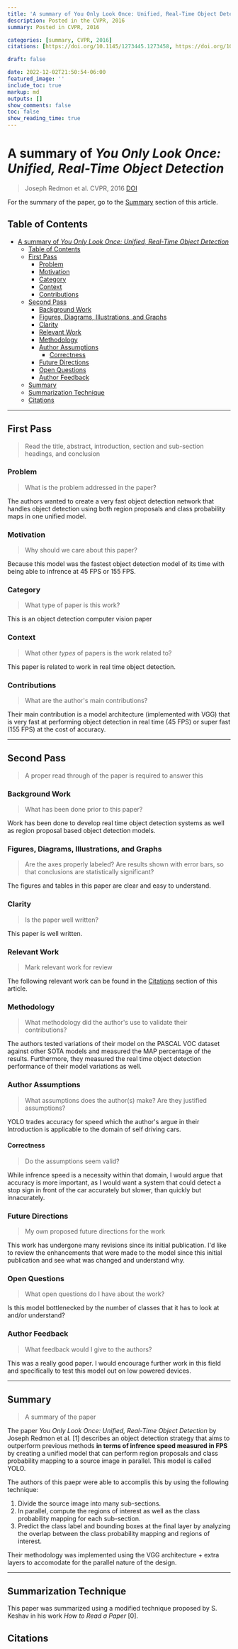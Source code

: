 ```yaml
---
title: 'A summary of You Only Look Once: Unified, Real-Time Object Detection by Joseph Redmon et al.'
description: Posted in the CVPR, 2016
summary: Posted in CVPR, 2016

categories: [summary, CVPR, 2016]
citations: [https://doi.org/10.1145/1273445.1273458, https://doi.org/10.1109/CVPR.2016.91]

draft: false

date: 2022-12-02T21:50:54-06:00
featured_image: ''
include_toc: true
markup: md
outputs: []
show_comments: false
toc: false
show_reading_time: true
---
```


# A summary of *You Only Look Once: Unified, Real-Time Object Detection*

> Joseph Redmon et al. CVPR, 2016 [DOI](https://doi.org/10.1109/CVPR.2016.91)

For the summary of the paper, go to the [Summary](#summary) section of this
article.

## Table of Contents

- [A summary of *You Only Look Once: Unified, Real-Time Object Detection*](#a-summary-of-you-only-look-once-unified-real-time-object-detection)
  - [Table of Contents](#table-of-contents)
  - [First Pass](#first-pass)
    - [Problem](#problem)
    - [Motivation](#motivation)
    - [Category](#category)
    - [Context](#context)
    - [Contributions](#contributions)
  - [Second Pass](#second-pass)
    - [Background Work](#background-work)
    - [Figures, Diagrams, Illustrations, and Graphs](#figures-diagrams-illustrations-and-graphs)
    - [Clarity](#clarity)
    - [Relevant Work](#relevant-work)
    - [Methodology](#methodology)
    - [Author Assumptions](#author-assumptions)
      - [Correctness](#correctness)
    - [Future Directions](#future-directions)
    - [Open Questions](#open-questions)
    - [Author Feedback](#author-feedback)
  - [Summary](#summary)
  - [Summarization Technique](#summarization-technique)
  - [Citations](#citations)

______________________________________________________________________

## First Pass

> Read the title, abstract, introduction, section and sub-section headings, and
> conclusion

### Problem

> What is the problem addressed in the paper?

The authors wanted to create a very fast object detection network that handles
object detection using both region proposals and class probability maps in one
unified model.

### Motivation

> Why should we care about this paper?

Because this model was the fastest object detection model of its time with being
able to infrence at 45 FPS or 155 FPS.

### Category

> What type of paper is this work?

This is an object detection computer vision paper

### Context

> What other *types* of papers is the work related to?

This paper is related to work in real time object detection.

### Contributions

> What are the author's main contributions?

Their main contribution is a model architecture (implemented with VGG) that is
very fast at performing object detection in real time (45 FPS) or super fast
(155 FPS) at the cost of accuracy.

______________________________________________________________________

## Second Pass

> A proper read through of the paper is required to answer this

### Background Work

> What has been done prior to this paper?

Work has been done to develop real time object detection systems as well as
region proposal based object detection models.

### Figures, Diagrams, Illustrations, and Graphs

> Are the axes properly labeled? Are results shown with error bars, so that
> conclusions are statistically significant?

The figures and tables in this paper are clear and easy to understand.

### Clarity

> Is the paper well written?

This paper is well written.

### Relevant Work

> Mark relevant work for review

The following relevant work can be found in the [Citations](#citations) section
of this article.

### Methodology

> What methodology did the author's use to validate their contributions?

The authors tested variations of their model on the PASCAL VOC dataset against
other SOTA models and measured the MAP percentage of the results. Furthermore,
they measured the real time object detection performance of their model
variations as well.

### Author Assumptions

> What assumptions does the author(s) make? Are they justified assumptions?

YOLO trades accuracy for speed which the author's argue in their Introduction is
applicable to the domain of self driving cars.

#### Correctness

> Do the assumptions seem valid?

While infrence speed is a necessity within that domain, I would argue that
accuracy is more important, as I would want a system that could detect a stop
sign in front of the car accurately but slower, than quickly but innacurately.

### Future Directions

> My own proposed future directions for the work

This work has undergone many revisions since its initial publication. I'd like
to review the enhancements that were made to the model since this initial
publication and see what was changed and understand why.

### Open Questions

> What open questions do I have about the work?

Is this model bottlenecked by the number of classes that it has to look at
and/or understand?

### Author Feedback

> What feedback would I give to the authors?

This was a really good paper. I would encourage further work in this field and
specifically to test this model out on low powered devices.

______________________________________________________________________

## Summary

> A summary of the paper

The paper *You Only Look Once: Unified, Real-Time Object Detection* by Joseph
Redmon et al. [1] describes an object detection strategy that aims to outperform
previous methods **in terms of infrence speed measured in FPS** by creating a
unified model that can perform region proposals and class probability mapping to
a source image in parallel. This model is called YOLO.

The authors of this paepr were able to accomplis this by using the following
technique:

1. Divide the source image into many sub-sections.
1. In parallel, compute the regions of interest as well as the class probability
   mapping for each sub-section.
1. Predict the class label and bounding boxes at the final layer by analyzing
   the overlap between the class probability mapping and regions of interest.

Their methodology was implemented using the VGG architecture + extra layers to
accomodate for the parallel nature of the design.

______________________________________________________________________

## Summarization Technique

This paper was summarized using a modified technique proposed by S. Keshav in
his work *How to Read a Paper* [0].

## Citations

